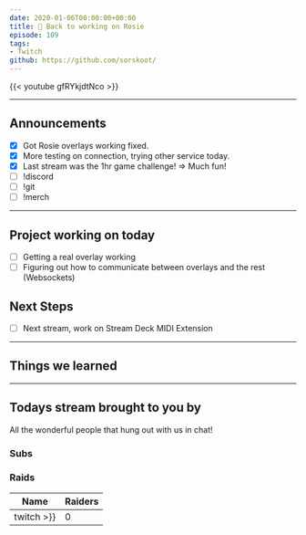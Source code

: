 ```yaml
---
date: 2020-01-06T00:00:00+00:00
title: 🤖 Back to working on Rosie
episode: 109
tags:
- Twitch
github: https://github.com/sorskoot/
---
```



{{< youtube gfRYkjdtNco >}}

<!--more-->

---

## Announcements

- [X] Got Rosie overlays working fixed.
- [X] More testing on connection, trying other service today.
- [X] Last stream was the 1hr game challenge! => Much fun!
- [ ] !discord
- [ ] !git
- [ ] !merch

---

## Project working on today

- [ ] Getting a real overlay working
- [ ] Figuring out how to communicate between overlays and the rest (Websockets)

## Next Steps

- [ ] Next stream, work on Stream Deck MIDI Extension

---

## Things we learned

---

## Todays stream brought to you by

All the wonderful people that hung out with us in chat!

### Subs


### Raids

| Name | Raiders |
| --- | --- |
|  twitch  >}} | 0 |
